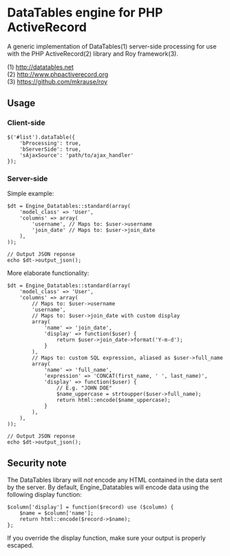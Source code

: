 
# DataTables engine for PHP ActiveRecord

A generic implementation of DataTables(1) server-side processing for use with the
PHP ActiveRecord(2) library and Roy framework(3).

(1) http://datatables.net  
(2) http://www.phpactiverecord.org  
(3) https://github.com/mkrause/roy  

## Usage

### Client-side

    $('#list').dataTable({
        'bProcessing': true,
        'bServerSide': true,
        'sAjaxSource': 'path/to/ajax_handler'
    });

### Server-side

Simple example:

    $dt = Engine_Datatables::standard(array(
        'model_class' => 'User',
        'columns' => array(
            'username', // Maps to: $user->username
            'join_date' // Maps to: $user->join_date
        ),
    ));
    
    // Output JSON reponse
    echo $dt->output_json();

More elaborate functionality:

    $dt = Engine_Datatables::standard(array(
        'model_class' => 'User',
        'columns' => array(
            // Maps to: $user->username
            'username',
            // Maps to: $user->join_date with custom display
            array(
                'name' => 'join_date',
                'display' => function($user) {
                    return $user->join_date->format('Y-m-d');
                }
            ),
            // Maps to: custom SQL expression, aliased as $user->full_name
            array(
                'name' => 'full_name',
                'expression' => 'CONCAT(first_name, ' ', last_name)',
                'display' => function($user) {
                    // E.g. "JOHN DOE"
                    $name_uppercase = strtoupper($user->full_name);
                    return html::encode($name_uppercase);
                }
            ),
        ),
    ));
    
    // Output JSON reponse
    echo $dt->output_json();

## Security note

The DataTables library will *not* encode any HTML contained in the data
sent by the server. By default, Engine_Datatables will encode data using
the following display function:

    $column['display'] = function($record) use ($column) {
        $name = $column['name'];
        return html::encode($record->$name);
    };

If you override the display function, make sure your output is properly
escaped.
